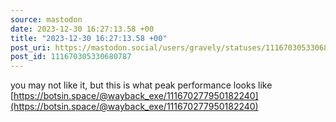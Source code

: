 ```yaml
---
source: mastodon
date: 2023-12-30 16:27:13.58 +00
title: "2023-12-30 16:27:13.58 +00"
post_uri: https://mastodon.social/users/gravely/statuses/111670305330680787
post_id: 111670305330680787
---
```

you may not like it, but this is what peak performance looks like [https://botsin.space/@wayback_exe/111670277950182240](https://botsin.space/@wayback_exe/111670277950182240)


